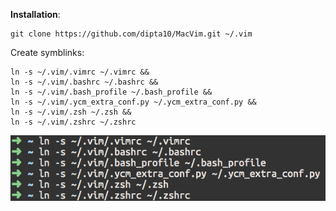 **Installation**:

```
git clone https://github.com/dipta10/MacVim.git ~/.vim
```

Create symblinks:

```
ln -s ~/.vim/.vimrc ~/.vimrc &&
ln -s ~/.vim/.bashrc ~/.bashrc &&
ln -s ~/.vim/.bash_profile ~/.bash_profile &&
ln -s ~/.vim/.ycm_extra_conf.py ~/.ycm_extra_conf.py &&
ln -s ~/.vim/.zsh ~/.zsh &&
ln -s ~/.vim/.zshrc ~/.zshrc
```

![](imgs/2019-05-08-19-02-06.png)

